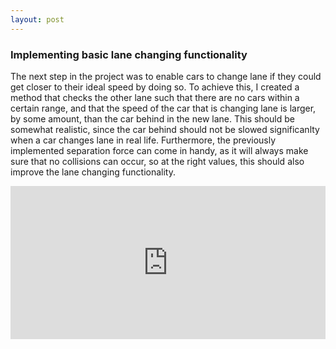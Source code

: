 ```yaml
---
layout: post
---
```

### Implementing basic lane changing functionality

The next step in the project was to enable cars to change lane if they could get closer to their ideal speed by doing so. To achieve this, I created a method that checks the other lane such that there are no cars within a certain range, and that the speed of the car that is changing lane is larger, by some amount, than the car behind in the new lane. This should be somewhat realistic, since the car behind should not be slowed significanlty when a car changes lane in real life. Furthermore, the previously implemented separation force can come in handy, as it will always make sure that no collisions can occur, so at the right values, this should also improve the lane changing functionality. 

<div style="height: 0; padding-bottom: calc(48.58%); position:relative; width: 100%;"><iframe allow="autoplay; gyroscope;" allowfullscreen height="100%" referrerpolicy="strict-origin" src="https://www.kapwing.com/e/603a9d90f7d0d90103b46c11" style="border:0; height:100%; left:0; overflow:hidden; position:absolute; top:0; width:100%" title="Embedded content made on Kapwing" width="100%"></iframe></div><p style="font-size: 12px; text-align: right;"> <a href="https://www.kapwing.com/videos/603a9d90f7d0d90103b46c11" target="_blank" rel="noopener noreferrer"></a></p>
